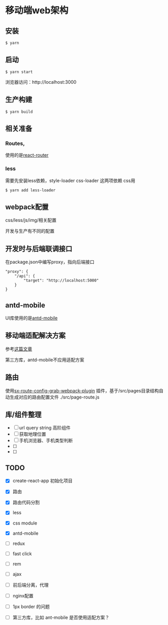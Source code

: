 # 移动端web架构

## 安装
```
$ yarn
```

## 启动
```
$ yarn start
```
浏览器访问：http://localhost:3000

## 生产构建
```
$ yarn build
```

## 相关准备

### Routes,
使用的是[react-router](https://reacttraining.com/react-router/web/guides/philosophy)

### less
需要先安装less依赖，style-loader css-loader 这两项依赖 css用
```
$ yarn add less-loader
```

## webpack配置
css/less/js/img/相关配置

开发与生产有不同的配置

## 开发时与后端联调接口

在package.json中编写proxy，指向后端接口
```
"proxy": {
    "/api": {
        "target": "http://localhost:5000"
    }
}
```

## antd-mobile
UI库使用的是[antd-mobile](https://mobile.ant.design/index-cn)

## 移动端适配解决方案
参考[这篇文章](https://www.w3cplus.com/mobile/vw-layout-in-vue.html)

第三方库，antd-mobile不应用适配方案

## 路由
使用[sx-route-config-grab-webpack-plugin](http://172.16.132.188:4873/-/iframe-readme/sx-route-config-grab-webpack-plugin) 插件，基于/src/pages目录结构自动生成对应的路由配置文件 ./src/page-route.js

## 库/组件整理
- [ ] url query string 高阶组件
- [ ] 获取地理位置
- [ ] 手机浏览器、手机类型判断
- [ ]
- [ ]

## TODO
- [x] create-react-app 初始化项目
- [x] 路由
- [x] 路由代码分割
- [x] less
- [x] css module
- [x] antd-mobile
- [ ] redux
- [ ] fast click
- [ ] rem
- [ ] ajax
- [ ] 前后端分离，代理
- [ ] nginx配置
- [ ] 1px border 的问题
- [ ] 第三方库，比如 ant-mobile 是否使用适配方案？


